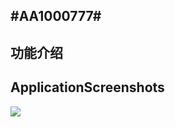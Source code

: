 #AA1000777#
-----------
## 功能介绍 ##

## ApplicationScreenshots ##
![](https://raw.githubusercontent.com/aa1000777/android-cjc-project/master/Image/文件名.png)

